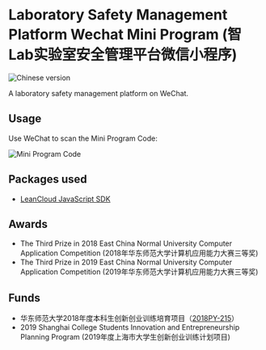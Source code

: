 # Laboratory Safety Management Platform Wechat Mini Program (智Lab实验室安全管理平台微信小程序)
![Chinese version](https://jaywcjlove.github.io/sb/lang/chinese.svg)

A laboratory safety management platform on WeChat.

## Usage
Use WeChat to scan the Mini Program Code:

![Mini Program Code](https://i.loli.net/2018/07/06/5b3f710d4a55c.jpg)

## Packages used
* [LeanCloud JavaScript SDK](https://releases.leanapp.cn/#/leancloud/javascript-sdk/releases)

## Awards
* The Third Prize in 2018 East China Normal University Computer Application Competition (2018年华东师范大学计算机应用能力大赛三等奖)
* The Third Prize in 2019 East China Normal University Computer Application Competition (2019年华东师范大学计算机应用能力大赛三等奖)

## Funds
* 华东师范大学2018年度本科生创新创业训练培育项目（[2018PY-215](http://www.cxcy.ecnu.edu.cn/s/463/t/1203/93/6b/info168811.htm)）
* 2019 Shanghai College Students Innovation and Entrepreneurship Planning Program (2019年度上海市大学生创新创业训练计划项目)
